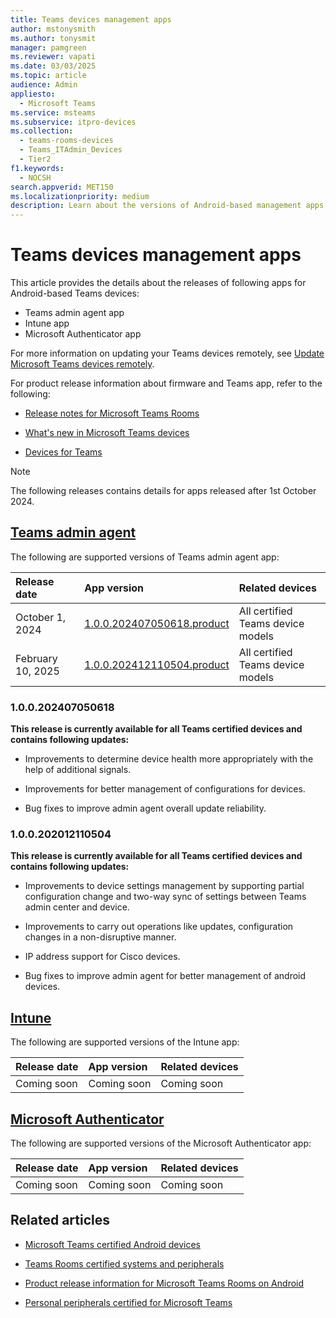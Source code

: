```yaml
---
title: Teams devices management apps
author: mstonysmith
ms.author: tonysmit
manager: pamgreen
ms.reviewer: vapati
ms.date: 03/03/2025
ms.topic: article
audience: Admin
appliesto:
  - Microsoft Teams
ms.service: msteams
ms.subservice: itpro-devices
ms.collection: 
  - teams-rooms-devices
  - Teams_ITAdmin_Devices
  - Tier2
f1.keywords: 
  - NOCSH
search.appverid: MET150
ms.localizationpriority: medium
description: Learn about the versions of Android-based management apps that are supported on Android-based Teams devices including the Teams admin agent app, the Intune app, and the Microsoft Authenticator app.
---
```

# Teams devices management apps

This article provides the details about the releases of following apps for Android-based Teams devices:

- Teams admin agent app
- Intune app
- Microsoft Authenticator app

For more information on updating your Teams devices remotely, see [Update Microsoft Teams devices remotely](/microsoftteams/devices/remote-update).

For product release information about firmware and Teams app, refer to the following:

- [Release notes for Microsoft Teams Rooms](/microsoftteams/rooms/rooms-release-note?tabs=Android)

- [What's new in Microsoft Teams devices](https://support.microsoft.com/office/what-s-new-in-microsoft-teams-devices-eabf4d81-acdd-4b23-afa1-9ee47bb7c5e2)

- [Devices for Teams](/microsoftteams/devices/teams-ip-phones#product-release-information-for-teams-phones)

> [!NOTE]
> The following releases contains details for apps released after 1st October 2024.
## [Teams admin agent](#tab/Agent)

The following are supported versions of Teams admin agent app:

|**Release date**|**App version**|**Related devices**|
|:-----|:-----|:-----|
|October 1, 2024|[1.0.0.202407050618.product](#100202407050618)|All certified Teams device models |
|February 10, 2025|[1.0.0.202412110504.product](#100202012110504)|All certified Teams device models|

### 1.0.0.202407050618

**This release is currently available for all Teams certified devices and contains following updates:** 

- Improvements to determine device health more appropriately with the help of additional signals.

- Improvements for better management of configurations for devices.

- Bug fixes to improve admin agent overall update reliability.

### 1.0.0.202012110504

**This release is currently available for all Teams certified devices and contains following updates:**

- Improvements to device settings management by supporting partial configuration change and two-way sync of settings between Teams admin center and device.

- Improvements to carry out operations like updates, configuration changes in a non-disruptive manner.

- IP address support for Cisco devices.

- Bug fixes to improve admin agent for better management of android devices.

## [Intune](#tab/Intune)

The following are supported versions of the Intune app:

|**Release date**|**App version**|**Related devices**|
|:-----|:-----|:-----|
|Coming soon|Coming soon|Coming soon|

## [Microsoft Authenticator](#tab/Authenticator)

The following are supported versions of the Microsoft Authenticator app:

|**Release date**|**App version**|**Related devices**|
|:-----|:-----|:-----|
|Coming soon|Coming soon|Coming soon|

## Related articles
- [Microsoft Teams certified Android devices](/microsoftteams/devices/teams-ip-phones)
- [Teams Rooms certified systems and peripherals](/microsoftteams/rooms/certified-hardware?tabs=Windows#teams-rooms-for-android-certification-program)
- [Product release information for Microsoft Teams Rooms on Android](/microsoftteams/rooms/android-app-firmware)

- [Personal peripherals certified for Microsoft Teams](/microsoftteams/devices/usb-devices)
